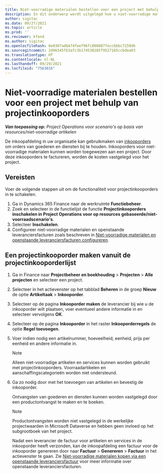 ```yaml
---
title: Niet-voorradige materialen bestellen voor een project met behulp van projectinkooporders
description: In dit onderwerp wordt uitgelegd hoe u niet-voorradige materialen kunt bestellen voor een project met behulp van projectinkooporders.
author: sigitac
ms.date: 09/27/2021
ms.topic: article
ms.prod: ''
ms.reviewer: kfend
ms.author: sigitac
ms.openlocfilehash: 6e0307ad6474feef96fc8080877eccbbbc7259db
ms.sourcegitcommit: 2d96345fb3afc3b174530285f95271b5ccbdea03
ms.translationtype: HT
ms.contentlocale: nl-NL
ms.lasthandoff: 09/29/2021
ms.locfileid: "7563016"
---
```

# <a name="order-non-stocked-materials-for-a-project-using-project-purchase-orders"></a>Niet-voorradige materialen bestellen voor een project met behulp van projectinkooporders

_**Van toepassing op:** Project Operations voor scenario's op basis van resources/niet-voorradige artikelen_

De inkoopafdeling in uw organisatie kan gebruikmaken van [inkooporders](/dynamics365/supply-chain/procurement/purchase-order-overview) om orders van goederen en diensten bij te houden. Inkooporders voor niet-voorradige materialen kunnen worden toegewezen aan een project. Door deze inkooporders te factureren, worden de kosten vastgelegd voor het project.

## <a name="prerequisites"></a>Vereisten
Voer de volgende stappen uit om de functionaliteit voor projectinkooporders in te schakelen.

1. Ga in Dynamics 365 Finance naar de werkruimte **Functiebeheer**.
2. Zoek en selecteer in de functielijst de functie **Projectinkooporders inschakelen in Project Operations voor op resources gebaseerde/niet-voorraadscenario's**.
3. Selecteer **Inschakelen**.
4. Configureer niet-voorradige materialen en openstaande leveranciersfacturen zoals beschreven in [Niet-voorradige materialen en openstaande leveranciersfacturen configureren](configure-materials-nonstocked.md).

## <a name="create-a-project-purchase-order-from-the-project-purchase-order-list"></a>Een projectinkooporder maken vanuit de projectinkooporderlijst

1. Ga in Finance naar **Projectbeheer en boekhouding** > **Projecten** > **Alle projecten** en selecteer een project.
2. Selecteer in het actievenster op het tabblad **Beheren** in de groep **Nieuw** de optie **Artikeltaak** > **Inkooporder**.
3. Selecteer op de pagina **Inkooporder maken** de leverancier bij wie u de inkooporder wilt plaatsen, voer eventueel andere informatie in en selecteer vervolgens **OK**.
4. Selecteer op de pagina **Inkooporder** in het raster **Inkooporderregels** de optie **Regel toevoegen**.
5. Voer indien nodig een artikelnummer, hoeveelheid, eenheid, prijs per eenheid en andere informatie in.

    > [!NOTE]
    > Alleen niet-voorradige artikelen en services kunnen worden gebruikt met projectinkooporders. Voorraadartikelen en aanschaffingscategorieën worden niet ondersteund.

6. Ga zo nodig door met het toevoegen van artikelen en bevestig de inkooporder.

    Ontvangsten van goederen en diensten kunnen worden vastgelegd door een productontvangst te maken en te boeken.

    > [!NOTE]
    > Productontvangsten worden niet vastgelegd in de werkelijke projectwaarden in Microsoft Dataverse en hebben geen invloed op het subgrootboek van het project.

    Nadat een leverancier de factuur voor artikelen en services in de inkooporder heeft verzonden, kan de inkoopafdeling een factuur voor de inkooporder genereren door naar **Factuur** > **Genereren** > **Factuur** in het actievenster te gaan. Zie [Niet-voorradige materialen kopen via een openstaande leveranciersfactuur](pending-vendor-invoices.md) voor meer informatie over openstaande leveranciersfacturen.
